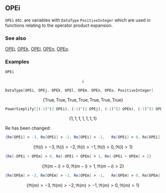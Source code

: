 ## OPEi

`OPEi` etc. are variables with `DataType` `PositiveInteger` which are used in functions relating to the operator product expansion.

### See also

[OPEj](OPEj), [OPEk](OPEk), [OPEl](OPEl), [OPEn](OPEn), [OPEo](OPEo).

### Examples

```mathematica
OPEi
```

$$i$$

```mathematica
DataType[OPEi, OPEj, OPEk, OPEl, OPEm, OPEn, OPEo, PositiveInteger]
```

$$\{\text{True},\text{True},\text{True},\text{True},\text{True},\text{True},\text{True}\}$$

```mathematica
PowerSimplify[{(-1)^(2 OPEi), (-1)^(2 OPEj), (-1)^(2 OPEk), (-1)^(2 OPEl), (-1)^(2 OPEm), (-1)^(2 OPEn), (-1)^(2 OPEo)}]
```

$$\{1,1,1,1,1,1,1\}$$

Re has been changed:

```mathematica
{Re[OPEi] > -3, Re[OPEi] > -2, Re[OPEi] > -1,   Re[OPEi] > 0, Re[OPEi] > 1}
```

$$\{\Re(i)>-3,\Re(i)>-2,\Re(i)>-1,\Re(i)>0,\Re(i)>1\}$$

```mathematica
{Re[-OPEi + OPEm] > 0, Re[-OPEi + OPEm] > 1, Re[-OPEi + OPEm] > 2}
```

$$\{\Re(m-i)>0,\Re(m-i)>1,\Re(m-i)>2\}$$

```mathematica
{Re[OPEm] > -3, Re[OPEm] > -2, Re[OPEm] > -1,   Re[OPEm] > 0, Re[OPEm] > 1}
```

$$\{\Re(m)>-3,\Re(m)>-2,\Re(m)>-1,\Re(m)>0,\Re(m)>1\}$$